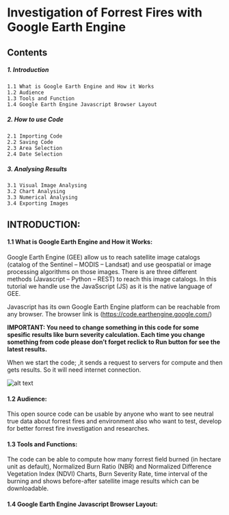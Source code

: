 # Investigation of Forrest Fires with Google Earth Engine

## Contents
##### 1. Introduction
    1.1 What is Google Earth Engine and How it Works
    1.2 Audience
    1.3 Tools and Function
    1.4 Google Earth Engine Javascript Browser Layout
    
##### 2. How to use Code
    2.1 Importing Code
    2.2 Saving Code
    2.3 Area Selection
    2.4 Date Selection

##### 3. Analysing Results
    3.1 Visual Image Analysing
    3.2 Chart Analysing
    3.3 Numerical Analysing
    3.4 Exporting Images


## INTRODUCTION:

#### 1.1 What is Google Earth Engine and How it Works:

Google Earth Engine (GEE) allow us to reach satellite image catalogs (catalog of the Sentinel – MODIS – Landsat) and use geospatial or image processing algorithms on those images. There is are three different methods (Javascript – Python – REST) to reach this image catalogs. In this tutorial we handle use the JavaSscript (JS) as it is the native language of GEE.

Javascript has its own Google Earth Engine platform can be reachable from any browser. The browser link is (https://code.earthengine.google.com/) 

**IMPORTANT: You need to change something in this code for some spesific results like burn severity calculation. Each time you change something from code please don’t forget reclick to Run button for see the latest results.**

When we start the code; ,it sends a request to servers for compute and then gets results. So it will need internet connection.
 
![alt text](https://github.com/axecasper/Google-Earth-Engine-Forrest-Fire/blob/master/images/01_What%20is%20Google%20Earth%20Engine_.png "Logo Title Text 1")

#### 1.2 Audience:

This open source code can be usable by anyone who want to see neutral true data about forrest fires and environment also who want to test, develop for better forrest fire investigation and researches.

#### 1.3 Tools and Functions:

The code can be able to compute how many forrest field burned (in hectare unit as default), Normalized Burn Ratio (NBR) and Normalized Difference Vegetation Index (NDVI) Charts, 
Burn Severity Rate, time interval of the burning and shows before-after satellite image results which can be downloadable.

#### 1.4 Google Earth Engine Javascript Browser Layout:

